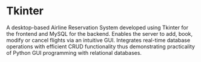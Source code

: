 # Tkinter
A desktop-based Airline Reservation System developed using Tkinter for the frontend and MySQL for the backend. Enables the server to add, book, modify or cancel flights via an intuitive GUI. Integrates real-time database operations with efficient CRUD functionality thus demonstrating practicality of Python GUI programming with relational databases.
